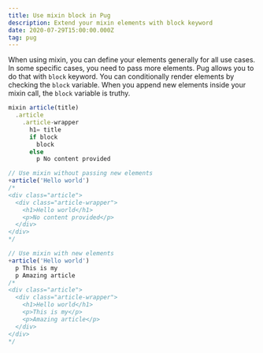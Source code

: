 ```yaml
---
title: Use mixin block in Pug
description: Extend your mixin elements with block keyword
date: 2020-07-29T15:00:00.000Z
tag: pug
---
```

When using mixin, you can define your elements generally for all use cases. In some specific cases, you need to pass more elements. Pug allows you to do that with `block` keyword. You can conditionally render elements by checking the `block` variable. When you append new elements inside your mixin call, the `block` variable is truthy. 

```javascript
mixin article(title)
  .article
    .article-wrapper
      h1= title
      if block
        block
      else
        p No content provided

// Use mixin without passing new elements
+article('Hello world')
/*
<div class="article">
  <div class="article-wrapper">
    <h1>Hello world</h1>
    <p>No content provided</p>
  </div>
</div>        
*/

// Use mixin with new elements
+article('Hello world')
  p This is my
  p Amazing article
/*
<div class="article">
  <div class="article-wrapper">
    <h1>Hello world</h1>
    <p>This is my</p>
    <p>Amazing article</p>
  </div>
</div>
*/
```